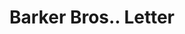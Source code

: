 ---
doi: 10.7916/D8CN8G35
date_other: '1908'
date_other_textual: '1908'
form: correspondence
genre:
- Letters (correspondence)
name:
- Barker Bros.
object_in_context_url: https://biggert.cul.columbia.edu/items/view/ave_biggert_01721
subject_hierarchical_geographic:
- Los Angeles, California, United States
subject_name:
- Barker Bros.
title: Barker Bros.. Letter
sort_title: Barker Bros.. Letter
call_number: ave_biggert_01721
coordinates:
- 34.05,-118.25
pid: ave_biggert_01721
identifiers: ave_biggert_01721
thumbnail: https://derivativo-2.library.columbia.edu/iiif/2/ldpd:490873/full/!256,256/0/native.jpg
permalink: /biggert/ave_biggert_01721/
layout: iiif-image-page
---